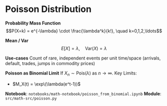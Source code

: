 # Poisson Distribution

**Probability Mass Function**
$$P(X=k) = e^{-\lambda} \cdot \frac{\lambda^k}{k!}, \quad k=0,1,2,\ldots$$

**Mean / Var**
$$E[X] = \lambda, \quad \text{Var}(X)=\lambda$$

**Use-cases**
Count of rare, independent events per unit time/space (arrivals, default, trades, jumps in commodity prices)

**Poisson as Binomial Limit**
If $X_n \sim \text{Pois}(\lambda)$ as $n\to\infty$.
Key Limits:
- $M_X(t) = \exp\(\lambda(e^t-1))$

**Notebook**: `notebooks/math-notebook/poisson_from_binomial.ipynb`
**Module**: `src/math-src/poisson.py`